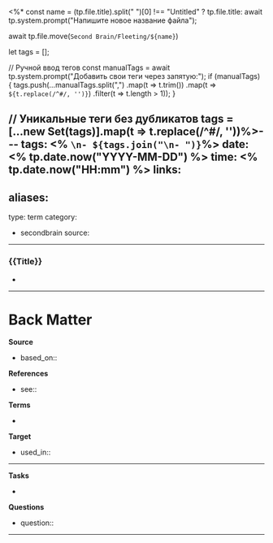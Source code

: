 <%*
const name = (tp.file.title).split(" ")[0] !== "Untitled" ? tp.file.title: await tp.system.prompt("Напишите новое название файла");

await tp.file.move(`Second Brain/Fleeting/${name}`)

let tags = [];


// Ручной ввод тегов
const manualTags = await tp.system.prompt("Добавить свои теги через запятую:");
if (manualTags) {
    tags.push(...manualTags.split(",")
        .map(t => t.trim())
        .map(t => `${t.replace(/^#/, '')}`) 
        .filter(t => t.length > 1));
}


// Уникальные теги без дубликатов
tags = [...new Set(tags)].map(t => t.replace(/^#/, ''))%>---
tags: <% `\n- ${tags.join("\n- ")}`%> 
date: <% tp.date.now("YYYY-MM-DD") %>
time: <% tp.date.now("HH:mm") %>
links: 
-
aliases:
-
type: term
category: 
- secondbrain
source:
---
### {{Title}}
- 


---
# Back Matter

**Source**
<!-- Always keep a link to the source- --> 
- based_on::

**References**
<!-- Links to pages not referenced in the content. see: [[related note]] because <reason> -->
- see:: 

**Terms**
<!-- Links to definition pages. -->
- 

**Target**
<!-- Link to project note or externaly published content. -->
- used_in::

---
**Tasks**
<!-- What remains to be done with this note? --> 
- 

**Questions**
<!-- What remains for you to consider? --> 
- question::

---